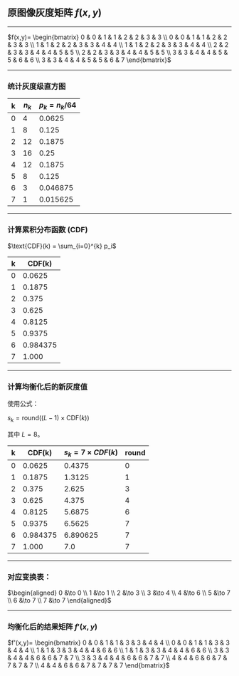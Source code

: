 ## 原图像灰度矩阵 $f(x,y)$

---

$f(x,y)= \begin{bmatrix} 0 & 0 & 1 & 1 & 2 & 2 & 3 & 3 \\ 0 & 0 & 1 & 1 & 2 & 2 & 3 & 3 \\ 1 & 1 & 2 & 2 & 3 & 3 & 4 & 4 \\ 1 & 1 & 2 & 2 & 3 & 3 & 4 & 4 \\ 2 & 2 & 3 & 3 & 4 & 4 & 5 & 5 \\ 2 & 2 & 3 & 3 & 4 & 4 & 5 & 5 \\ 3 & 3 & 4 & 4 & 5 & 5 & 6 & 6 \\ 3 & 3 & 4 & 4 & 5 & 5 & 6 & 7 \end{bmatrix}$

---

### 统计灰度级直方图

|k|$n_k$|$p_k = n_k / 64$|
|---|---|---|
|0|4|0.0625|
|1|8|0.125|
|2|12|0.1875|
|3|16|0.25|
|4|12|0.1875|
|5|8|0.125|
|6|3|0.046875|
|7|1|0.015625|

---

### 计算累积分布函数 (CDF)

$\text{CDF}(k) = \sum_{i=0}^{k} p_i$

|k|CDF(k)|
|---|---|
|0|0.0625|
|1|0.1875|
|2|0.375|
|3|0.625|
|4|0.8125|
|5|0.9375|
|6|0.984375|
|7|1.000|

---

### 计算均衡化后的新灰度值

使用公式：

$s_k = \text{round}\big( (L-1) \times \text{CDF}(k) \big)$

其中 $L=8$。

|k|CDF(k)|$s_k = 7\times CDF(k)$|round|
|---|---|---|---|
|0|0.0625|0.4375|0|
|1|0.1875|1.3125|1|
|2|0.375|2.625|3|
|3|0.625|4.375|4|
|4|0.8125|5.6875|6|
|5|0.9375|6.5625|7|
|6|0.984375|6.890625|7|
|7|1.000|7.0|7|

---

### 对应变换表：

$\begin{aligned} 0 &\to 0 \\ 1 &\to 1 \\ 2 &\to 3 \\ 3 &\to 4 \\ 4 &\to 6 \\ 5 &\to 7 \\ 6 &\to 7 \\ 7 &\to 7 \end{aligned}$

---

### 均衡化后的结果矩阵 $f'(x,y)$

$f'(x,y)= \begin{bmatrix} 0 & 0 & 1 & 1 & 3 & 3 & 4 & 4 \\ 0 & 0 & 1 & 1 & 3 & 3 & 4 & 4 \\ 1 & 1 & 3 & 3 & 4 & 4 & 6 & 6 \\ 1 & 1 & 3 & 3 & 4 & 4 & 6 & 6 \\ 3 & 3 & 4 & 4 & 6 & 6 & 7 & 7 \\ 3 & 3 & 4 & 4 & 6 & 6 & 7 & 7 \\ 4 & 4 & 6 & 6 & 7 & 7 & 7 & 7 \\ 4 & 4 & 6 & 6 & 7 & 7 & 7 & 7 \end{bmatrix}$